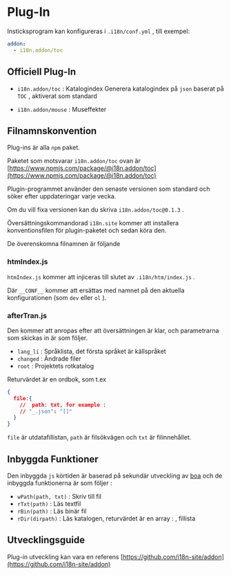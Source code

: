 # Plug-In

Insticksprogram kan konfigureras i `.i18n/conf.yml` , till exempel:

```yml
addon:
  - i18n.addon/toc
```

## Officiell Plug-In

* `i18n.addon/toc` : Katalogindex
  Generera katalogindex på `json` baserat på `TOC` , aktiverat som standard

* `i18n.addon/mouse` : Museffekter

## Filnamnskonvention

Plug-ins är alla `npm` paket.

Paketet som motsvarar `i18n.addon/toc` ovan är [https://www.npmjs.com/package/@i18n.addon/toc](https://www.npmjs.com/package/@i18n.addon/toc)

Plugin-programmet använder den senaste versionen som standard och söker efter uppdateringar varje vecka.

Om du vill fixa versionen kan du skriva `i18n.addon/toc@0.1.3` .

Översättningskommandorad `i18n.site` kommer att installera konventionsfilen för plugin-paketet och sedan köra den.

De överenskomna filnamnen är följande

### htmIndex.js

`htmIndex.js` kommer att injiceras till slutet av `.i18n/htm/index.js` .

Där `__CONF__` kommer att ersättas med namnet på den aktuella konfigurationen (som `dev` eller `ol` ).

### afterTran.js

Den kommer att anropas efter att översättningen är klar, och parametrarna som skickas in är som följer.

* `lang_li` : Språklista, det första språket är källspråket
* `changed` : Ändrade filer
* `root` : Projektets rotkatalog

Returvärdet är en ordbok, som t.ex

```json
{
  file:{
    //  path: txt, for example :
    // "_.json": "[]"
  }
}
```

`file` är utdatafillistan, `path` är filsökvägen och `txt` är filinnehållet.

## Inbyggda Funktioner

Den inbyggda `js` körtiden är baserad på sekundär utveckling av [boa](https://github.com/boa-dev/boa) och de inbyggda funktionerna är som följer :

* `wPath(path, txt)` : Skriv till fil
* `rTxt(path)` : Läs textfil
* `rBin(path)` : Läs binär fil
* `rDir(dirpath)` : Läs katalogen, returvärdet är en array : , fillista

## Utvecklingsguide

Plug-in utveckling kan vara en referens [https://github.com/i18n-site/addon](https://github.com/i18n-site/addon)